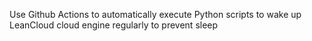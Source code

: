
Use Github Actions to automatically execute Python scripts to wake up LeanCloud cloud engine regularly to prevent sleep
